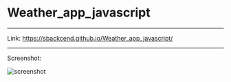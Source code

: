 # Weather_app_javascript

---

Link: https://sbackcend.github.io/Weather_app_javascript/

---

Screenshot: 

![screenshot](https://user-images.githubusercontent.com/107551364/184835993-1be9af6d-7ef8-450d-a14d-4a1e6d2cfb6e.png)

